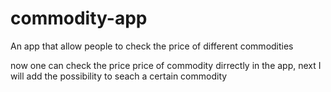 # commodity-app
An app that allow people to check the price of different commodities

now one can check the price price of commodity dirrectly in the app, next I will add the possibility to seach a certain commodity

